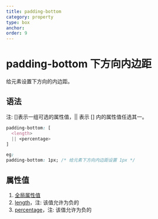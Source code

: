 ```yaml
---
title: padding-bottom
category: property
type: box
anchor:
order: 9
---
```


# padding-bottom 下方向内边距

给元素设置下方向的内边距。

## 语法

注: []表示一组可选的属性值，|| 表示 [] 内的属性值任选其一。

```css
padding-bottom: [
  <length>
  || <percentage>
]

eg:
padding-bottom: 1px; /* 给元素下方向内边距设置 1px */
```

## 属性值

1. [全局属性值](/front-end/CSS/values#anchor-值类型)
1. [length](/front-end/CSS/values#anchor-值类型)，注: 该值允许为负的
1. [percentage](/front-end/CSS/values#anchor-值类型)，注: 该值允许为负的
